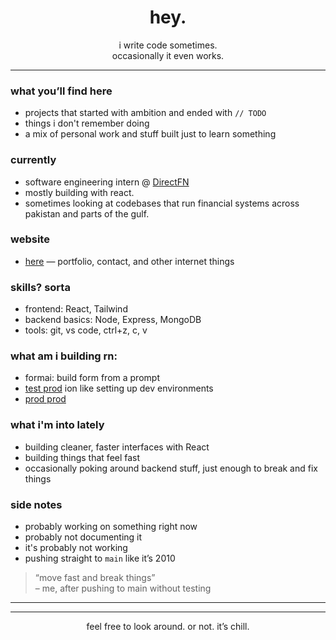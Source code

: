 <h1 align="center">hey.</h1>

<p align="center">
  i write code sometimes. <br />
  occasionally it even works.
</p>

---

### what you’ll find here

- projects that started with ambition and ended with `// TODO`
- things i don't remember doing
- a mix of personal work and stuff built just to learn something


### currently
- software engineering intern @ [DirectFN](https://www.directfn.com)  
- mostly building with react.  
- sometimes looking at codebases that run financial systems across pakistan and parts of the gulf.  

### website
- [here](https://abdull-ah-med.xyz/) — portfolio, contact, and other internet things

### skills? sorta
- frontend: React, Tailwind
- backend basics: Node, Express, MongoDB
- tools: git, vs code, ctrl+z, c, v
### what am i building rn:
- formai: build form from a prompt
- [test prod](https://p-0.vercel.app) ion like setting up dev environments
- [prod prod](formai-silk.vercel.app)
### what i'm into lately
- building cleaner, faster interfaces with React  
- building things that feel fast  
- occasionally poking around backend stuff, just enough to break and fix things

### side notes
- probably working on something right now  
- probably not documenting it
- it's probably not working
- pushing straight to `main` like it’s 2010


> “move fast and break things”  
> – me, after pushing to main without testing

---


---

<p align="center">
  feel free to look around. or not. it’s chill.
</p>
